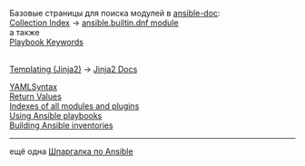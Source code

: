Базовые страницы для поиска модулей в [ansible-doc](https://docs.ansible.com/ansible/latest/cli/ansible-doc.html):
<br/> [Collection Index](https://docs.ansible.com/ansible/latest/collections/) -> [ansible.builtin.dnf module](https://docs.ansible.com/ansible/latest/collections/ansible/builtin/dnf_module.html#ansible-collections-ansible-builtin-dnf-module)
<br/> а также
<br/> [Playbook Keywords](https://docs.ansible.com/ansible/latest/reference_appendices/playbooks_keywords.html#task)

<br/> [Templating (Jinja2)](https://docs.ansible.com/ansible/latest/playbook_guide/playbooks_templating.html) -> [Jinja2 Docs](https://jinja.palletsprojects.com/en/latest/templates/)
 
 [YAMLSyntax](https://docs.ansible.com/ansible/latest/reference_appendices/YAMLSyntax.html)
<br/> [Return Values](https://docs.ansible.com/ansible/latest/reference_appendices/common_return_values.html)
<br/> [Indexes of all modules and plugins](https://docs.ansible.com/ansible/latest/collections/all_plugins.html)
<br/> [Using Ansible playbooks](https://docs.ansible.com/ansible/latest/playbook_guide/index.html)
<br/> [Building Ansible inventories](https://docs.ansible.com/ansible/latest/inventory_guide/index.html)

---

ещё одна [Шпаргалка по Ansible](https://github.com/horv1tz/useful/blob/main/DevOps/Ansible.md)
